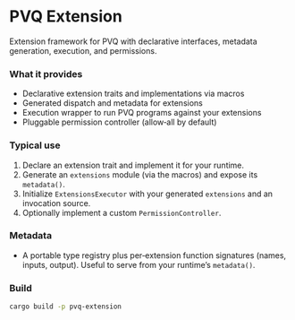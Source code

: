 # PVQ Extension

Extension framework for PVQ with declarative interfaces, metadata generation, execution, and permissions.

### What it provides

- Declarative extension traits and implementations via macros
- Generated dispatch and metadata for extensions
- Execution wrapper to run PVQ programs against your extensions
- Pluggable permission controller (allow‑all by default)

### Typical use

1. Declare an extension trait and implement it for your runtime.
2. Generate an `extensions` module (via the macros) and expose its `metadata()`.
3. Initialize `ExtensionsExecutor` with your generated `extensions` and an invocation source.
4. Optionally implement a custom `PermissionController`.

### Metadata

- A portable type registry plus per‑extension function signatures (names, inputs, output). Useful to serve from your runtime’s `metadata()`.

### Build

```bash
cargo build -p pvq-extension
```
